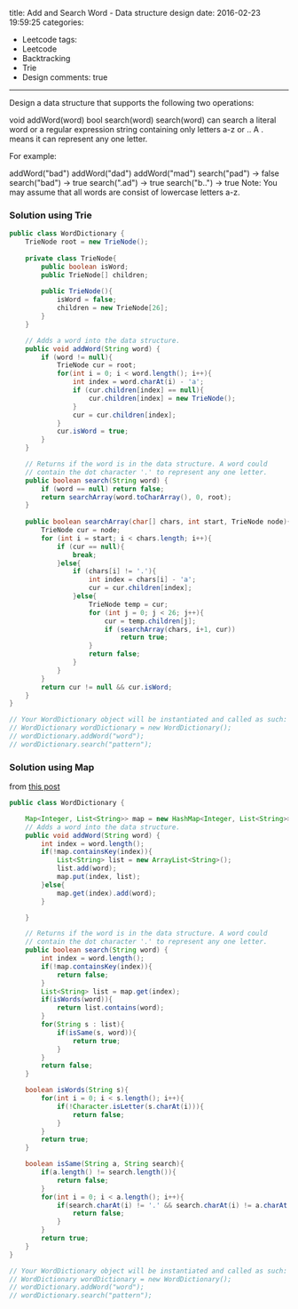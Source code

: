 title: Add and Search Word - Data structure design
date: 2016-02-23 19:59:25
categories:
- Leetcode
tags:
- Leetcode
- Backtracking
- Trie
- Design
comments: true
---
Design a data structure that supports the following two operations:

void addWord(word)
bool search(word)
search(word) can search a literal word or a regular expression string containing only letters a-z or .. A . means it can represent any one letter.

For example:

addWord("bad")
addWord("dad")
addWord("mad")
search("pad") -> false
search("bad") -> true
search(".ad") -> true
search("b..") -> true
Note:
You may assume that all words are consist of lowercase letters a-z.


### Solution using Trie

```java
public class WordDictionary {
    TrieNode root = new TrieNode();
    
    private class TrieNode{
        public boolean isWord;
        public TrieNode[] children;
        
        public TrieNode(){
            isWord = false;
            children = new TrieNode[26];
        }
    }

    // Adds a word into the data structure.
    public void addWord(String word) {
        if (word != null){
            TrieNode cur = root;
            for(int i = 0; i < word.length(); i++){
                int index = word.charAt(i) - 'a';
                if (cur.children[index] == null){
                    cur.children[index] = new TrieNode();
                }
                cur = cur.children[index];
            }
            cur.isWord = true;
        }
    }

    // Returns if the word is in the data structure. A word could
    // contain the dot character '.' to represent any one letter.
    public boolean search(String word) {
        if (word == null) return false;
        return searchArray(word.toCharArray(), 0, root);
    }
    
    public boolean searchArray(char[] chars, int start, TrieNode node){
        TrieNode cur = node;
        for (int i = start; i < chars.length; i++){
            if (cur == null){
                break;
            }else{
                if (chars[i] != '.'){
                    int index = chars[i] - 'a';
                    cur = cur.children[index];
                }else{
                    TrieNode temp = cur;
                    for (int j = 0; j < 26; j++){
                        cur = temp.children[j];
                        if (searchArray(chars, i+1, cur))
                            return true;
                    }
                    return false;
                }
            }
        }
        return cur != null && cur.isWord;
    }
}

// Your WordDictionary object will be instantiated and called as such:
// WordDictionary wordDictionary = new WordDictionary();
// wordDictionary.addWord("word");
// wordDictionary.search("pattern");
```


### Solution using Map

from [this post](https://leetcode.com/discuss/44509/java-solution-easy-understand)


```java
public class WordDictionary {

    Map<Integer, List<String>> map = new HashMap<Integer, List<String>>();
    // Adds a word into the data structure.
    public void addWord(String word) {
        int index = word.length();
        if(!map.containsKey(index)){
            List<String> list = new ArrayList<String>();
            list.add(word);
            map.put(index, list);
        }else{
            map.get(index).add(word);
        }

    }

    // Returns if the word is in the data structure. A word could
    // contain the dot character '.' to represent any one letter.
    public boolean search(String word) {
        int index = word.length();
        if(!map.containsKey(index)){
            return false;
        }
        List<String> list = map.get(index);
        if(isWords(word)){
            return list.contains(word);
        }
        for(String s : list){
            if(isSame(s, word)){
                return true;
            }
        }
        return false;
    }

    boolean isWords(String s){
        for(int i = 0; i < s.length(); i++){
            if(!Character.isLetter(s.charAt(i))){
                return false;
            }
        }
        return true;
    }

    boolean isSame(String a, String search){
        if(a.length() != search.length()){
            return false;
        }
        for(int i = 0; i < a.length(); i++){
            if(search.charAt(i) != '.' && search.charAt(i) != a.charAt(i)){
                return false;
            }
        }
        return true;
    }
}

// Your WordDictionary object will be instantiated and called as such:
// WordDictionary wordDictionary = new WordDictionary();
// wordDictionary.addWord("word");
// wordDictionary.search("pattern");
```